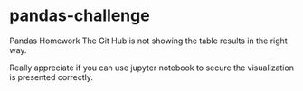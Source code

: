 # pandas-challenge
Pandas Homework
The Git Hub is not showing the table results in the right way. 

Really appreciate if you can use jupyter notebook to secure the visualization is presented correctly.
